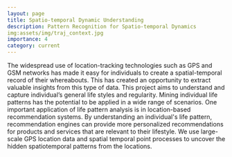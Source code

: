 ```yaml
---
layout: page
title: Spatio-temporal Dynamic Understanding
description: Pattern Recognition for Spatio-temporal Dynamics
img:assets/img/traj_context.jpg
importance: 4
category: current
---
```


The widespread use of location-tracking technologies such as GPS and GSM networks has made it easy for individuals to create a spatial-temporal record of their whereabouts. This has created an opportunity to extract valuable insights from this type of data. This project aims to understand and capture individual’s general life styles and regularity. Mining individual life patterns has the potential to be applied in a wide range of scenarios. One important application of life pattern analysis is in location-based recommendation systems. By understanding an individual's life pattern, recommendation engines can provide more personalized recommendations for products and services that are relevant to their lifestyle.  We use large-scale GPS location data and spatial temporal point processes to uncover the hidden spatiotemporal patterns from the locations.
